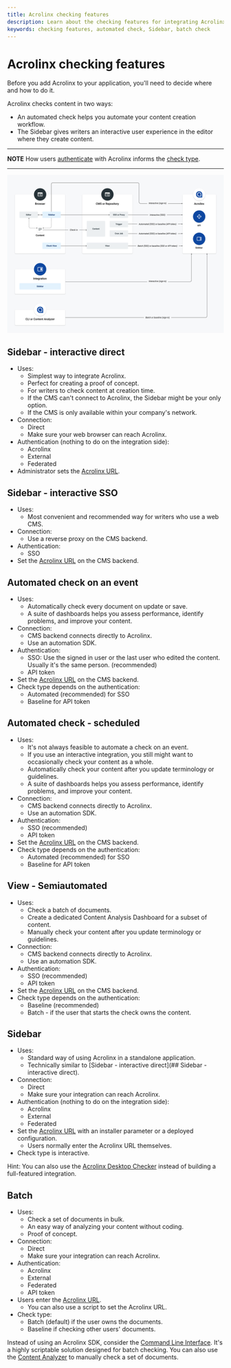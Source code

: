 ```yaml
---
title: Acrolinx checking features
description: Learn about the checking features for integrating Acrolinx.
keywords: checking features, automated check, Sidebar, batch check 
---
```


# Acrolinx checking features

Before you add Acrolinx to your application, you'll need to decide where and how to do it.

Acrolinx checks content in two ways:

* An automated check helps you automate your content creation workflow.
* The Sidebar gives writers an interactive user experience in the editor where they create content.

---
**NOTE**
How users [authenticate](authentication.md#Authentication) with Acrolinx informs the [check type](check-types.md).

---

![Overview of checking features](images/checking-features.png)


## Sidebar - interactive direct

* Uses:
    + Simplest way to integrate Acrolinx.
    + Perfect for creating a proof of concept.
    + For writers to check content at creation time.
    + If the CMS can't connect to Acrolinx, the Sidebar might be your only option.
    + If the CMS is only available within your company's network.
* Connection:
    + Direct
    + Make sure your web browser can reach Acrolinx.
* Authentication (nothing to do on the integration side):
    + Acrolinx
    + External
    + Federated
* Administrator sets the [Acrolinx URL](authentication.md#Acrolinx-URL).

## Sidebar - interactive SSO

* Uses:
    + Most convenient and recommended way for writers who use a web CMS.
* Connection:
    + Use a reverse proxy on the CMS backend.
* Authentication:
    + SSO
* Set the [Acrolinx URL](authentication.md#Acrolinx-URL) on the CMS backend.

## Automated check on an event

* Uses:
    + Automatically check every document on update or save.
    + A suite of dashboards helps you assess performance, identify problems, and improve your content.
* Connection:
    + CMS backend connects directly to Acrolinx.
    + Use an automation SDK.
* Authentication:
    + SSO: Use the signed in user or the last user who edited the content. Usually it's the same person. (recommended)
    + API token
* Set the [Acrolinx URL](authentication.md#Acrolinx-URL) on the CMS backend.
* Check type depends on the authentication:
    + Automated (recommended) for SSO
    + Baseline for API token

## Automated check - scheduled

* Uses:
    + It's not always feasible to automate a check on an event.
    + If you use an interactive integration, you still might want to occasionally check your content as a whole.
    + Automatically check your content after you update terminology or guidelines.
    + A suite of dashboards helps you assess performance, identify problems, and improve your content.
* Connection:
    + CMS backend connects directly to Acrolinx.
    + Use an automation SDK.
* Authentication:
    + SSO (recommended)
    + API token
* Set the [Acrolinx URL](authentication.md#Acrolinx-URL) on the CMS backend.
* Check type depends on the authentication:
    + Automated (recommended) for SSO
    + Baseline for API token

## View - Semiautomated

* Uses:
    + Check a batch of documents.
    + Create a dedicated Content Analysis Dashboard for a subset of content.
    + Manually check your content after you update terminology or guidelines.
* Connection:
    + CMS backend connects directly to Acrolinx.
    + Use an automation SDK.
* Authentication:
    + SSO (recommended)
    + API token
* Set the [Acrolinx URL](authentication.md#Acrolinx-URL) on the CMS backend.
* Check type depends on the authentication:
    + Baseline (recommended)
    + Batch - if the user that starts the check owns the content.

## Sidebar

* Uses:
    + Standard way of using Acrolinx in a standalone application.
    + Technically similar to [Sidebar - interactive direct](## Sidebar - interactive direct).
* Connection:
    + Direct
    + Make sure your integration can reach Acrolinx.
* Authentication (nothing to do on the integration side):
    + Acrolinx
    + External
    + Federated
* Set the [Acrolinx URL](authentication.md#Acrolinx-URL) with an installer parameter or a deployed configuration.
    + Users normally enter the Acrolinx URL themselves.
* Check type is interactive.

Hint: You can also use the [Acrolinx Desktop Checker](https://support.acrolinx.com/hc/en-us/sections/20389701192978-Desktop-Checker) instead of building
a full-featured integration.

## Batch

* Uses:
    + Check a set of documents in bulk.
    + An easy way of analyzing your content without coding.
    + Proof of concept.
* Connection:
    + Direct
    + Make sure your integration can reach Acrolinx.
* Authentication:
    + Acrolinx
    + External
    + Federated
    + API token
* Users enter the [Acrolinx URL](authentication.md#Acrolinx-URL).
    + You can also use a script to set the Acrolinx URL.
* Check type:
    + Batch (default) if the user owns the documents.
    + Baseline if checking other users' documents.

Instead of using an Acrolinx SDK, consider the [Command Line Interface](https://support.acrolinx.com/hc/en-us/sections/10210853773970-Command-Line-Interface-CLI-).
It's a highly scriptable solution designed for batch checking.
You can also use the [Content Analyzer](https://support.acrolinx.com/hc/en-us/sections/10210712471442-Content-Analyzer) to manually check a set of documents.
